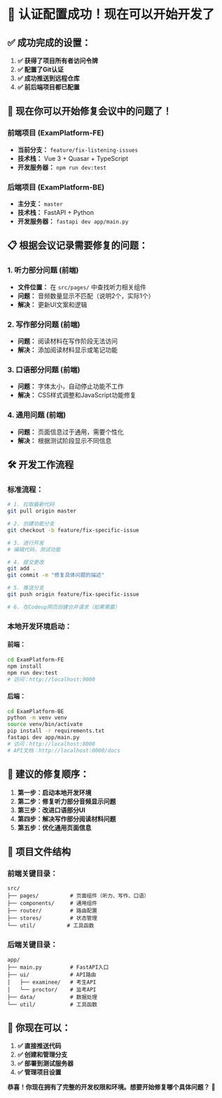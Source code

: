 # 🎉 认证配置成功！现在可以开始开发了

## ✅ **成功完成的设置：**

1. **✅ 获得了项目所有者访问令牌**
2. **✅ 配置了Git认证**
3. **✅ 成功推送到远程仓库**
4. **✅ 前后端项目都已配置**

## 🚀 **现在你可以开始修复会议中的问题了！**

### **前端项目 (ExamPlatform-FE)**
- **当前分支：** `feature/fix-listening-issues`
- **技术栈：** Vue 3 + Quasar + TypeScript
- **开发服务器：** `npm run dev:test`

### **后端项目 (ExamPlatform-BE)**
- **主分支：** `master`
- **技术栈：** FastAPI + Python
- **开发服务器：** `fastapi dev app/main.py`

## 📋 **根据会议记录需要修复的问题：**

### **1. 听力部分问题 (前端)**
- **文件位置：** 在 `src/pages/` 中查找听力相关组件
- **问题：** 音频数量显示不匹配（说明2个，实际1个）
- **解决：** 更新UI文案和逻辑

### **2. 写作部分问题 (前端)**
- **问题：** 阅读材料在写作阶段无法访问
- **解决：** 添加阅读材料显示或笔记功能

### **3. 口语部分问题 (前端)**
- **问题：** 字体太小，自动停止功能不工作
- **解决：** CSS样式调整和JavaScript功能修复

### **4. 通用问题 (前端)**
- **问题：** 页面信息过于通用，需要个性化
- **解决：** 根据测试阶段显示不同信息

## 🛠 **开发工作流程**

### **标准流程：**
```bash
# 1. 拉取最新代码
git pull origin master

# 2. 创建功能分支
git checkout -b feature/fix-specific-issue

# 3. 进行开发
# 编辑代码，测试功能

# 4. 提交更改
git add .
git commit -m "修复具体问题的描述"

# 5. 推送分支
git push origin feature/fix-specific-issue

# 6. 在Codeup网页创建合并请求（如果需要）
```

### **本地开发环境启动：**

#### **前端：**
```bash
cd ExamPlatform-FE
npm install
npm run dev:test
# 访问：http://localhost:9000
```

#### **后端：**
```bash
cd ExamPlatform-BE
python -m venv venv
source venv/bin/activate
pip install -r requirements.txt
fastapi dev app/main.py
# 访问：http://localhost:8000
# API文档：http://localhost:8000/docs
```

## 🎯 **建议的修复顺序：**

1. **第一步：启动本地开发环境**
2. **第二步：修复听力部分音频显示问题**
3. **第三步：改进口语部分UI**
4. **第四步：解决写作部分阅读材料问题**
5. **第五步：优化通用页面信息**

## 📝 **项目文件结构**

### **前端关键目录：**
```
src/
├── pages/          # 页面组件（听力、写作、口语）
├── components/     # 通用组件
├── router/         # 路由配置
├── stores/         # 状态管理
└── util/          # 工具函数
```

### **后端关键目录：**
```
app/
├── main.py         # FastAPI入口
├── ui/             # API路由
│   ├── examinee/   # 考生API
│   └── proctor/    # 监考API
├── data/           # 数据处理
└── util/           # 工具函数
```

## 🚀 **你现在可以：**

1. **✅ 直接推送代码**
2. **✅ 创建和管理分支**
3. **✅ 部署到测试服务器**
4. **✅ 管理项目设置**

**恭喜！你现在拥有了完整的开发权限和环境。想要开始修复哪个具体问题？** 🎉